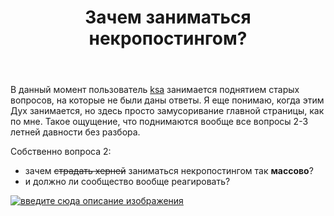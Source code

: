 ﻿---
title: "Зачем заниматься некропостингом?"
se.owner.user_id: 237327
se.owner.display_name: "DaemonHK"
se.owner.link: "https://ru.meta.stackoverflow.com/users/237327/daemonhk"
se.link: "https://ru.meta.stackoverflow.com/questions/12391/%d0%97%d0%b0%d1%87%d0%b5%d0%bc-%d0%b7%d0%b0%d0%bd%d0%b8%d0%bc%d0%b0%d1%82%d1%8c%d1%81%d1%8f-%d0%bd%d0%b5%d0%ba%d1%80%d0%be%d0%bf%d0%be%d1%81%d1%82%d0%b8%d0%bd%d0%b3%d0%be%d0%bc"
se.question_id: 12391
se.post_type: question
---
<p>В данный момент пользователь <a href="https://ru.stackoverflow.com/users/520359/ksa">ksa</a> занимается поднятием старых вопросов, на которые не были даны ответы. Я еще понимаю, когда этим Дух занимается, но здесь просто замусоривание главной страницы, как по мне. Такое ощущение, что поднимаются вообще все вопросы 2-3 летней давности без разбора.</p>
<p>Собственно вопроса 2:</p>
<ul>
<li>зачем <s>страдать херней</s> заниматься некропостингом так <strong>массово</strong>?</li>
<li>и должно ли сообщество вообще реагировать?</li>
</ul>
<p><a href="https://i.stack.imgur.com/B0HY9.png" rel="nofollow noreferrer"><img src="https://i.stack.imgur.com/B0HY9.png" alt="введите сюда описание изображения" /></a></p>
